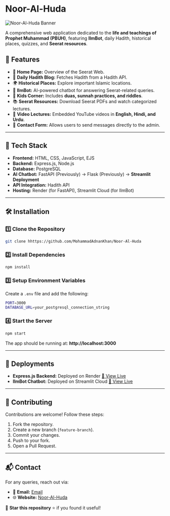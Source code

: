 # Noor-Al-Huda

![Noor-Al-Huda Banner](images/home.png)

A comprehensive web application dedicated to the **life and teachings of Prophet Muhammad (PBUH)**, featuring **IlmBot**, daily Hadith, historical places, quizzes, and **Seerat resources**.

## 🌟 Features
- 🕌 **Home Page:** Overview of the Seerat Web.
- 📖 **Daily Hadith Blog:** Fetches Hadith from a Hadith API.
- 🌍 **Historical Places:** Explore important Islamic locations.
- 🤖 **IlmBot:** AI-powered chatbot for answering Seerat-related queries.
- 🎲 **Kids Corner:** Includes **duas, sunnah practices, and riddles**.
- 📚 **Seerat Resources:** Download Seerat PDFs and watch categorized lectures.
- 🎥 **Video Lectures:** Embedded YouTube videos in **English, Hindi, and Urdu**.
- 📝 **Contact Form:** Allows users to send messages directly to the admin.

---

## 🚀 Tech Stack
- **Frontend:** HTML, CSS, JavaScript, EJS
- **Backend:** Express.js, Node.js
- **Database:** PostgreSQL
- **AI Chatbot:** FastAPI (Previously) → Flask (Previously) → **Streamlit Deployment**
- **API Integration:** Hadith API
- **Hosting:** Render (for FastAPI), Streamlit Cloud (for IlmBot)

---

## 🛠️ Installation
### 1️⃣ Clone the Repository
```sh
git clone hhttps://github.com/MohammadAdnanKhan/Noor-Al-Huda
```
### 2️⃣ Install Dependencies
```sh
npm install
```
### 3️⃣ Setup Environment Variables
Create a `.env` file and add the following:
```sh
PORT=3000
DATABASE_URL=your_postgresql_connection_string 
```
### 4️⃣ Start the Server
```sh
npm start
```
The app should be running at: **http://localhost:3000**

---

## 📡 Deployments
- **Express.js Backend:** Deployed on Render [🔗 View Live](https://noor-al-huda.onrender.com/)
- **IlmBot Chatbot:** Deployed on Streamlit Cloud [🔗 View Live](https://ilmbot.streamlit.app/)

---

## 🤝 Contributing
Contributions are welcome! Follow these steps:
1. Fork the repository.
2. Create a new branch (`feature-branch`).
3. Commit your changes.
4. Push to your fork.
5. Open a Pull Request.

---

## 📬 Contact
For any queries, reach out via:
- 📧 **Email:** [Email](mailto:mohdadnankhan.india@gmail.com)
- 🌐 **Website:** [Noor-Al-Huda](https://noor-al-huda.onrender.com/)

📌 **Star this repository** ⭐ if you found it useful!
